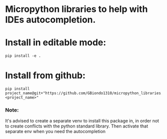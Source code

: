 # Micropython libraries to help with IDEs autocompletion.

# Install in editable mode:
```
pip install -e .
```

# Install from github:
```
pip install project_name@git+"https://github.com/GBiondo1310/micropython_libraries.git#egg=<project_name>"
```
### Note:
It's advised to create a separate venv to install this package in, in order not to create conflicts with the python standard library. Then activate that separate env when you need the autocompletion
